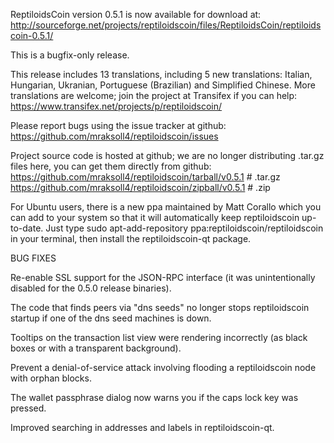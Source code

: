 ReptiloidsCoin version 0.5.1 is now available for download at:
http://sourceforge.net/projects/reptiloidscoin/files/ReptiloidsCoin/reptiloidscoin-0.5.1/

This is a bugfix-only release.

This release includes 13 translations, including 5 new translations:
Italian, Hungarian, Ukranian, Portuguese (Brazilian) and Simplified Chinese.
More translations are welcome; join the project at Transifex if you can help:
https://www.transifex.net/projects/p/reptiloidscoin/

Please report bugs using the issue tracker at github:
https://github.com/mraksoll4/reptiloidscoin/issues

Project source code is hosted at github; we are no longer
distributing .tar.gz files here, you can get them
directly from github:
https://github.com/mraksoll4/reptiloidscoin/tarball/v0.5.1  # .tar.gz
https://github.com/mraksoll4/reptiloidscoin/zipball/v0.5.1  # .zip

For Ubuntu users, there is a new ppa maintained by Matt Corallo which
you can add to your system so that it will automatically keep
reptiloidscoin up-to-date.  Just type
sudo apt-add-repository ppa:reptiloidscoin/reptiloidscoin
in your terminal, then install the reptiloidscoin-qt package.


BUG FIXES

Re-enable SSL support for the JSON-RPC interface (it was unintentionally
disabled for the 0.5.0 release binaries).

The code that finds peers via "dns seeds" no longer stops reptiloidscoin startup
if one of the dns seed machines is down.

Tooltips on the transaction list view were rendering incorrectly (as black boxes
or with a transparent background).

Prevent a denial-of-service attack involving flooding a reptiloidscoin node with
orphan blocks.

The wallet passphrase dialog now warns you if the caps lock key was pressed.

Improved searching in addresses and labels in reptiloidscoin-qt.
